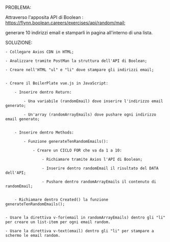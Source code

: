 PROBLEMA:

Attraverso l'apposita API di Boolean : https://flynn.boolean.careers/exercises/api/random/mail;

generare 10 indirizzi email e stamparli in pagina all'interno di una lista.


SOLUZIONE:

    - Collegare Axios CDN in HTML;

    - Analizzare tramite PostMan la struttura dell'API di Boolean;

    - Creare nell'HTML "ul" e "li" dove stampare gli indirizzi email;


    - Creare il BoilerPlate vue.js in JavaScript:

        - Inserire dentro Return:

            - Una variabile (randomEmail) dove inserire l'indirizzo email generato;

            - Un'array (randomArrayEmails) dove pushare ogni indirizzo email generato;


        - Inserire dentro Methods:

            - Funzione generateTenRandomEmails():

                - Creare un CICLO FOR che va da 1 a 10:

                    - Richiamare tramite Axios l'API di Boolean;

                    - Inserire dentro randomEmail il risultato del DATA dell'API;

                    - Pushare dentro randomArrayEmails il contenuto di randomEmail;


        - Richiamare dentro Created() la funzione generateTenRandomEmails();


    - Usare la direttiva v-for(email in randomArrayEmails) dentro gli "li" per creare un list-item per ogni email random.

    - Usare la direttiva v-text(email) dentro gli "li" per stampare a schermo le email random.

